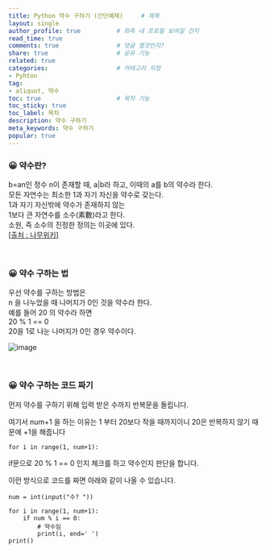 ```yaml
---
title: Python 약수 구하기 (간단예제)     # 제목
layout: single                
author_profile: true          # 좌측 내 프로필 보여질 건지
read_time: true
comments: true                # 댓글 열것인지?
share: true                   # 공유 기능 
related: true
categories:                   # 카테고리 지정
- Pyhton
tag:
- aliquot, 약수
toc: true                     # 목차 기능 
toc_sticky: true
toc_label: 목차  
description: 약수 구하기
meta_keywords: 약수 구하기
popular: true
---
```


### 😀 약수란?

b=an인 정수 n이 존재할 때, a|b라 하고, 이때의 a를 b의 약수라 한다.  
모든 자연수는 최소한 1과 자기 자신을 약수로 갖는다.  
1과 자기 자신밖에 약수가 존재하지 않는  
1보다 큰 자연수를 소수(素數)라고 한다.  
소원, 즉 소수의 진정한 정의는 이곳에 있다.  
[[출처 : 나무위키]](https://namu.wiki/w/%EC%95%BD%EC%88%98(%EC%88%98%ED%95%99))

<br/>

### 😀 약수 구하는 법
우선 약수를 구하는 방법은  
n 을 나누었을 때 나머지가 0인 것을 약수라 한다.  
예를 들어 20 의 약수라 하면  
20 % 1 == 0  
20을 1로 나눈 나머지가 0인 경우 약수이다.

![image](https://user-images.githubusercontent.com/41108401/122141340-0fbf4700-ce88-11eb-80e4-8ab978052e55.png)

<br/>

### 😀 약수 구하는 코드 짜기
먼저 약수를 구하기 위해 입력 받은 수까지 반복문을 돌립니다.  

여기서 num+1 을 하는 이유는 1 부터 20보다 작을 때까지이니 20은 반복하지 않기 때문에 +1을 해줍니다
```
for i in range(1, num+1):
```
if문으로 20 % 1 == 0 인지 체크를 하고 약수인지 판단을 합니다.

이런 방식으로 코드를 짜면 아래와 같이 나올 수 있습니다.
```
num = int(input("수? "))

for i in range(1, num+1):
    if num % i == 0:
        # 약수임
        print(i, end=' ')
print()
```